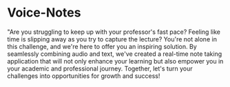 # Voice-Notes
"Are you struggling to keep up with your professor's fast pace? Feeling like time is slipping away as you try to capture the lecture? You're not alone in this challenge, and we're here to offer you an inspiring solution. By seamlessly combining audio and text, we've created a real-time note taking application that will not only enhance your learning but also empower you in your academic and professional journey. Together, let's turn your challenges into opportunities for growth and success!
